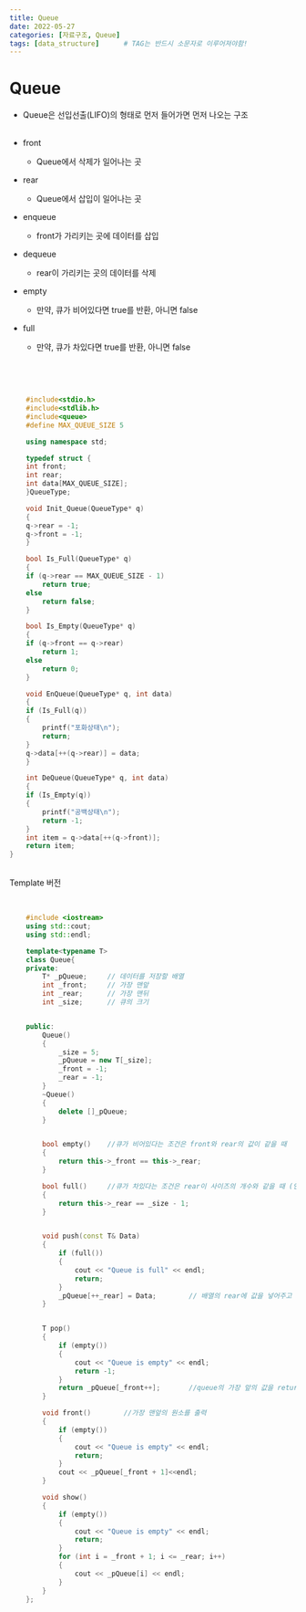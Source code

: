 ```yaml
---
title: Queue
date: 2022-05-27
categories: [자료구조, Queue]
tags: [data_structure]		# TAG는 반드시 소문자로 이루어져야함!
---
```


Queue
=============
 * Queue은 선입선출(LIFO)의 형태로 먼저 들어가면 먼저 나오는 구조
 <br><br>

 * front
   * Queue에서 삭제가 일어나는 곳
 * rear
   * Queue에서 삽입이 일어나는 곳
 * enqueue
   * front가 가리키는 곳에 데이터를 삽입
 * dequeue
   * rear이 가리키는 곳의 데이터를 삭제
 * empty
   * 만약, 큐가 비어있다면 true를 반환, 아니면 false
 * full
   * 만약, 큐가 차있다면 true를 반환, 아니면 false

<br><br>

```C++

    #include<stdio.h>
    #include<stdlib.h>
    #include<queue>
    #define MAX_QUEUE_SIZE 5

    using namespace std;

    typedef struct {
	int front;
	int rear;
	int data[MAX_QUEUE_SIZE];
    }QueueType;

    void Init_Queue(QueueType* q)
    {
	q->rear = -1;
	q->front = -1;
    }

    bool Is_Full(QueueType* q)
    {
	if (q->rear == MAX_QUEUE_SIZE - 1)
		return true;
	else
		return false;
    }

    bool Is_Empty(QueueType* q)
    {
	if (q->front == q->rear)
		return 1;
	else
		return 0;
    }

    void EnQueue(QueueType* q, int data)
    {
	if (Is_Full(q))
	{
		printf("포화상태\n");
		return;
	}
	q->data[++(q->rear)] = data;
    }

    int DeQueue(QueueType* q, int data)
    {
	if (Is_Empty(q))
	{
		printf("공백상태\n");
		return -1;
	}
	int item = q->data[++(q->front)];
	return item;
}

```

<br>
Template 버전<br>
<br>

```C++

	#include <iostream>
	using std::cout;
	using std::endl;

	template<typename T>
	class Queue{
	private:
		T* _pQueue;		// 데이터를 저장할 배열
		int _front;		// 가장 맨앞
		int _rear;		// 가장 맨뒤
		int _size;		// 큐의 크기


	public:
		Queue()
		{
			_size = 5;
			_pQueue = new T[_size];
			_front = -1;
			_rear = -1;
		}
		~Queue()
		{
			delete []_pQueue;
		}


		bool empty()	//큐가 비어있다는 조건은 front와 rear의 값이 같을 때
		{
			return this->_front == this->_rear;
		}

		bool full()		//큐가 차있다는 조건은 rear이 사이즈의 개수와 같을 때 (인덱스는 0부터 시작했으므로 -1)
		{
			return this->_rear == _size - 1;
		}


		void push(const T& Data)
		{
			if (full())
			{
				cout << "Queue is full" << endl;
				return;
			}
			_pQueue[++_rear] = Data;		// 배열의 rear에 값을 넣어주고 rear++
		}


		T pop()
		{
			if (empty())
			{
				cout << "Queue is empty" << endl;
				return -1;
			}
			return _pQueue[_front++];		//queue의 가장 앞의 값을 return하고 front++
		}

		void front()		//가장 맨앞의 원소를 출력
		{
			if (empty())
			{
				cout << "Queue is empty" << endl;
				return;
			}
			cout << _pQueue[_front + 1]<<endl;
		}

		void show()
		{
			if (empty())
			{
				cout << "Queue is empty" << endl;
				return;
			}
			for (int i = _front + 1; i <= _rear; i++)
			{
				cout << _pQueue[i] << endl;
			}
		}
	};
	
```
